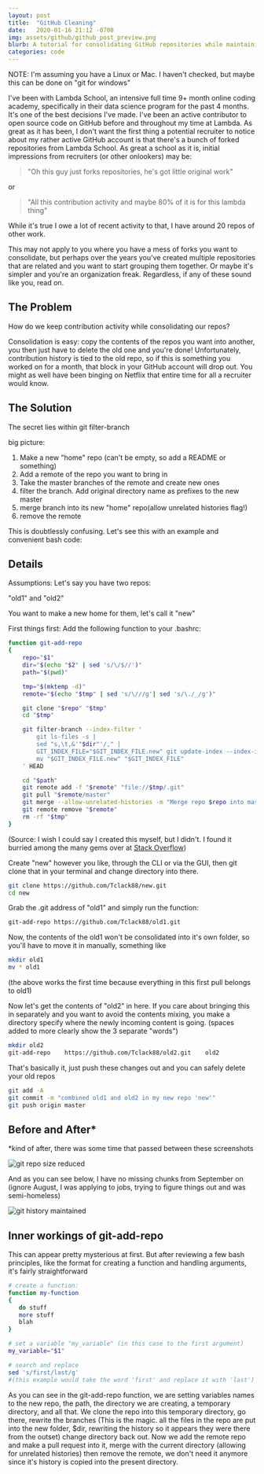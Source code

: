 ```yaml
---
layout: post
title:  "GitHub Cleaning"
date:   2020-01-16 21:12 -0700
img: assets/github/github_post_preview.png
blurb: A tutorial for consolidating GitHub repositories while maintaining contribution history. Reduce your repo clutter and make it appear as if you had setup that directory structure from the outset
categories: code
---
```


NOTE: I'm assuming you have a Linux or Mac. I haven't checked, but maybe this can be done on "git for windows"

I've been with Lambda School, an intensive full time 9+ month online coding academy, specifically in their data science program for the past 4 months. It's one of the best decisions I've made. I've been an active contributor to open source code on GitHub before and throughout my time at Lambda. As great as it has been, I don't want the first thing a potential recruiter to notice about my rather active GitHub account is that there's a bunch of forked repositories from Lambda School. As great a school as it is, initial impressions from recruiters (or other onlookers) may be:
> "Oh this guy just forks repositories, he's got little original work"

or

> "All this contribution activity and maybe 80% of it is for this lambda thing"

While it's true I owe a lot of recent activity to that, I have around 20 repos of other work.

This may not apply to you where you have a mess of forks you want to consolidate, but perhaps over the years you've created multiple repositories that are related and you want to start grouping them together. Or maybe it's simpler and you're an organization freak. Regardless, if any of these sound like you, read on.

## The Problem

How do we keep contribution activity while consolidating our repos?

Consolidation is easy: copy the contents of the repos you want into another, you then just have to delete the old one and you're done! Unfortunately, contribution history is tied to the old repo, so if this is something you worked on for a month, that block in your GitHub account will drop out. You might as well have been binging on Netflix that entire time for all a recruiter would know.

## The Solution

The secret lies within git filter-branch 

big picture:
1. Make a new "home" repo (can't be empty, so add a README or something)
2. Add a remote of the repo you want to bring in
3. Take the master branches of the remote and create new ones
3. filter the branch. Add original directory name as prefixes to the new master
4. merge branch into its new "home" repo(allow unrelated histories flag!)
5. remove the remote

This is doubtlessly confusing. Let's see this with an example and convenient bash code:

## Details

Assumptions: Let's say you have two repos:

"old1" and "old2"

You want to make a new home for them, let's call it "new"


First things first: Add the following function to your .bashrc:

```bash
function git-add-repo
{
    repo="$1"
    dir="$(echo "$2" | sed 's/\/$//')"
    path="$(pwd)"

    tmp="$(mktemp -d)"
    remote="$(echo "$tmp" | sed 's/\///g'| sed 's/\./_/g')"

    git clone "$repo" "$tmp"
    cd "$tmp"

    git filter-branch --index-filter '
        git ls-files -s |
        sed "s,\t,&'"$dir"'/," |
        GIT_INDEX_FILE="$GIT_INDEX_FILE.new" git update-index --index-info &&
        mv "$GIT_INDEX_FILE.new" "$GIT_INDEX_FILE"
    ' HEAD

    cd "$path"
    git remote add -f "$remote" "file://$tmp/.git"
    git pull "$remote/master"
    git merge --allow-unrelated-histories -m "Merge repo $repo into master" --edit "$remote/master"
    git remote remove "$remote"
    rm -rf "$tmp"
}
```
(Source: I wish I could say I created this myself, but I didn't. I found it burried among the many gems over at [Stack Overflow](https://stackoverflow.com/questions/1683531/how-to-import-existing-git-repository-into-another))


Create "new" however you like, through the CLI or via the GUI, then git clone that in your terminal and change directory into there.
```bash
git clone https://github.com/Tclack88/new.git
cd new
```

Grab the .git address of "old1" and simply run the function:

```bash
git-add-repo https://github.com/Tclack88/old1.git
```

Now, the contents of the old1 won't be consolidated into it's own folder, so you'll have to move it in manually, something like

```bash
mkdir old1
mv * old1
```
(the above works the first time because everything in this first pull belongs to old1)

Now let's get the contents of "old2" in here. If you care about bringing this in separately and you want to avoid the contents mixing, you make a directory specify where the newly incoming content is going. (spaces added to more clearly show the 3 separate "words")
```bash
mkdir old2
git-add-repo    https://github.com/Tclack88/old2.git    old2
```

That's basically it, just push these changes out and you can safely delete your old repos
```bash
git add -A
git commit -m "combined old1 and old2 in my new repo 'new'"
git push origin master
```

## Before and After*
\*kind of after, there was some time that passed between these screenshots

![git repo size reduced]({{site.baseurl}}/assets/github/git_cleaned.png)

And as you can see below, I have no missing chunks from September on (ignore August, I was applying to jobs, trying to figure things out and was semi-homeless)

![git history maintained]({{site.baseurl}}/assets/github/contribution_activity.png)

## Inner workings of git-add-repo
This can appear pretty mysterious at first. But after reviewing a few bash principles, like the format for creating a function and handling arguments, it's fairly straightforward

```bash
# create a function:
function my-function
{
   do stuff
   more stuff
   blah
}

# set a variable "my_variable" (in this case to the first argument)
my_variable="$1"

# search and replace
sed 's/first/last/g'
#(this example would take the word 'first' and replace it with 'last')

```
As you can see in the git-add-repo function, we are setting variables names to the new repo, the path, the directory we are creating, a temporary directory, and all that. We clone the repo into this temporary directory, go there, rewrite the branches (This is the magic. all the files in the repo are put into the new folder, $dir, rewriting the history so it appears they were there from the outset) change directory back out. Now we add the remote repo and make a pull request into it, merge with the current directory (allowing for unrelated histories) then remove the remote, we don't need it anymore since it's history is copied into the present directory.
